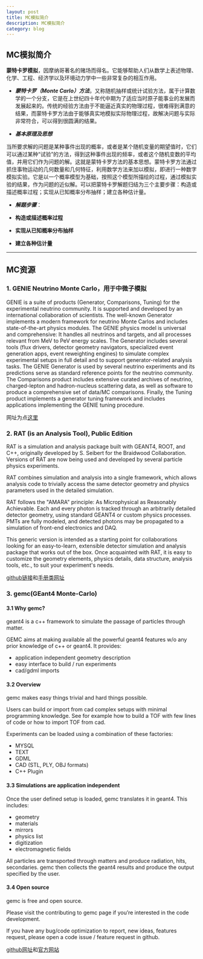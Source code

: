```yaml
---
layout: post
title: MC模拟简介
description: MC模拟简介
category: blog
---
```

## MC模拟简介



**蒙特卡罗模拟**，因摩纳哥著名的赌场而得名。它能够帮助人们从数学上表述物理、化学、工程、经济学以及环境动力学中一些非常复杂的相互作用。

- ***蒙特卡罗（Monte Carlo）方法***，又称随机抽样或统计试验方法，属于计算数学的一个分支，它是在上世纪四十年代中期为了适应当时原子能事业的发展而发展起来的。传统的经验方法由于不能逼近真实的物理过程，很难得到满意的结果，而蒙特卡罗方法由于能够真实地模拟实际物理过程，故解决问题与实际非常符合，可以得到很圆满的结果。

- ***基本原理及思想***

当所要求解的问题是某种事件出现的概率，或者是某个随机变量的期望值时，它们可以通过某种“试验”的方法，得到这种事件出现的频率，或者这个随机变数的平均值，并用它们作为问题的解。这就是蒙特卡罗方法的基本思想。蒙特卡罗方法通过抓住事物运动的几何数量和几何特征，利用数学方法来加以模拟，即进行一种数字模拟实验。它是以一个概率模型为基础，按照这个模型所描绘的过程，通过模拟实验的结果，作为问题的近似解。可以把蒙特卡罗解题归结为三个主要步骤：构造或描述概率过程；实现从已知概率分布抽样；建立各种估计量。

- ***解题步骤***：
 
 - **构造或描述概率过程** 
 - **实现从已知概率分布抽样** 
 - **建立各种估计量** 

-------------------



## MC资源
### 1. GENIE Neutrino Monte Carlo，用于中微子模拟
GENIE is a suite of products (Generator, Comparisons, Tuning) for the experimental neutrino community.
It is supported and developed by an international collaboration of scientists. The well-known Generator implements a modern framework for neutrino Monte Carlos and includes state-of-the-art physics modules. The GENIE physics model is universal and comprehensive: It handles all neutrinos and targets, and all processes relevant from MeV to PeV energy scales. The Generator includes several tools (flux drivers, detector geometry navigators, specialized event generation apps, event reweighting engines) to simulate complex experimental setups in full detail and to support generator-related analysis tasks. The GENIE Generator is used by several neutrino experiments and its predictions serve as standard reference points for the neutrino community. The Comparisons product includes extensive curated archives of neutrino, charged-lepton and hadron-nucleus scattering data, as well as software to produce a comprehensive set of data/MC comparisons. Finally, the Tuning product implements a generator tuning framework and includes applications implementing the GENIE tuning procedure.

网址为点[这里][1]


### 2. RAT (is an Analysis Tool), Public Edition

RAT is a simulation and analysis package built with GEANT4, ROOT, and C++, originally developed by S. Seibert for the Braidwood Collaboration. Versions of RAT are now being used and developed by several particle physics experiments.

RAT combines simulation and analysis into a single framework, which allows analysis code to trivially access the same detector geometry and physics parameters used in the detailed simulation.

RAT follows the "AMARA" principle: As Microphysical as Reasonably Achievable. Each and every photon is tracked through an arbitrarily detailed detector geometry, using standard GEANT4 or custom physics processes. PMTs are fully modeled, and detected photons may be propagated to a simulation of front-end electronics and DAQ.

This generic version is intended as a starting point for collaborations looking for an easy-to-learn, extensible detector simulation and analysis package that works out of the box. Once acquainted with RAT, it is easy to customize the geometry elements, physics details, data structure, analysis tools, etc., to suit your experiment's needs.

[github链接][2]和[手册类网址][3]

### 3. gemc(GEant4 Monte-Carlo)

#### 3.1 Why gemc?

geant4 is a c++ framework to simulate the passage of particles through matter.

GEMC aims at making available all the powerful geant4 features w/o any prior knowledge of c++ or geant4. It provides:

- application independent geometry description
- easy interface to build / run experiments
- cad/gdml imports


#### 3.2 Overview

gemc makes easy things trivial and hard things possible.

Users can build or import from cad complex setups with minimal programming knowledge. See for example how to build a TOF with few lines of code or how to import TOF from cad.

Experiments can be loaded using a combination of these factories:

- MYSQL
- TEXT
- GDML
- CAD (STL, PLY, OBJ formats)
- C++ Plugin


#### 3.3 Simulations are application independent

Once the user defined setup is loaded, gemc translates it in geant4. This includes:

- geometry
- materials
- mirrors
- physics list
- digitization
- electromagnetic fields

All particles are transported through matters and produce radiation, hits, secondaries. gemc then collects the geant4 results and produce the output specified by the user.


#### 3.4 Open source

gemc is free and open source.

Please visit the contributing to gemc page if you’re interested in the code development.

If you have any bug/code optimization to report, new ideas, features request, please open a code issue / feature request in github.

[github网址][5]和[官方网站][4]


[1]: http://www.genie-mc.org/        "GENIE"
[2]: https://github.com/rat-pac/rat-pac        "RAT1"
[3]: http://rat.readthedocs.io/en/latest/index.html "RAT2"
[4]: http://gemc.jlab.org/ "gemc1"
[5]:https://github.com/gemc/source